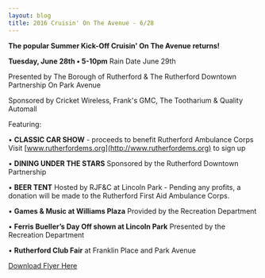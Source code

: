 ```yaml
---
layout: blog
title: 2016 Cruisin' On The Avenue - 6/28
---
```


**The popular Summer Kick-Off Cruisin' On The Avenue returns!**

**Tuesday, June 28th • 5-10pm**
Rain Date June 29th

Presented by The Borough of Rutherford & The Rutherford Downtown Partnership
On Park Avenue

Sponsored by Cricket Wireless, Frank's GMC, The Tootharium & Quality Automall

Featuring: 

• **CLASSIC CAR SHOW** - proceeds to benefit Rutherford Ambulance Corps
Visit [www.rutherfordems.org](http://www.rutherfordems.org) to sign up

• **DINING UNDER THE STARS**
Sponsored by the Rutherford Downtown Partnership

• **BEER TENT**
Hosted by RJF&C at Lincoln Park - Pending any profits, a donation
will be made to the Rutherford First Aid Ambulance Corps.

• **Games & Music at Williams Plaza**
Provided by the Recreation Department

• **Ferris Bueller’s Day Off shown at Lincoln Park**
Presented by the Recreation Department

• **Rutherford Club Fair** 
at Franklin Place and Park Avenue


[Download Flyer Here](https://storage.googleapis.com/static.rutherford-nj.com/recreation/posts/Summer2016_Cruisin_Flyer.pdf)


